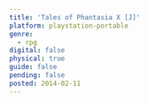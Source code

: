 ```yaml
---
title: 'Tales of Phantasia X [J]'
platform: playstation-portable
genre:
  - rpg
digital: false
physical: true
guide: false
pending: false
posted: 2014-02-11
---
```

